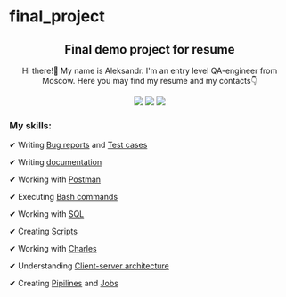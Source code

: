 # final_project
<h2 align="center">Final demo project for resume</h2>
<p></p>
<p align="center">Hi there!👋 My name is Aleksandr. I'm an entry level QA-engineer from Moscow. Here you may find my resume and my contacts👇</p>
<p align="center">
<a href="https://hh.ru/applicant/resumes/view?resume=517e4945ff0087372d0039ed1f736563726574"> <img src="https://img.shields.io/badge/HeadHunter-darkred"></a>
<a href="https://t.me/moliano77"> <img src="https://img.shields.io/badge/Telegram-blue"></a>
<a href="https://api.whatsapp.com/send?phone=79689666596"> <img src="https://img.shields.io/badge/WhatsApp-darkgreen"></a>
</p>
<h3>My skills:</h3>
<p>✔ Writing <a href="https://github.com/Moliano1312/final_project_QA/tree/master/Bug_reports">Bug reports</a> and <a href="https://github.com/Moliano1312/final_project_QA/tree/master/Test_cases">Test cases</a></p>
<p>✔ Writing <a href="https://github.com/EkaterinaGrinina/final_project/blob/main/Documentation/Documentation.pdf">documentation</a></p>
<p>✔ Working with <a href="https://github.com/EkaterinaGrinina/final_project/tree/main/Postman">Postman</a></p>
<p>✔ Executing <a href="https://github.com/EkaterinaGrinina/final_project/blob/main/Bash%20commands/Bash%20%D0%BA%D0%BE%D0%BC%D0%B0%D0%BD%D0%B4%D1%8B.pdf">Bash commands</a></p>
<p>✔ Working with <a href="https://github.com/EkaterinaGrinina/final_project/tree/main/SQL">SQL</a></p>
<p>✔ Creating <a href="https://github.com/EkaterinaGrinina/final_project/blob/main/Scripts/status_code_script.sh">Scripts</a></p>
<p>✔ Working with <a href="https://github.com/EkaterinaGrinina/final_project/blob/main/Charles/Charles.pdf">Charles</a></p>
<p>✔ Understanding <a href="https://github.com/EkaterinaGrinina/final_project/blob/main/Client-Server%20architecture/Client-server_architecture.pdf">Client-server architecture</a></p>
<p>✔ Creating <a href="https://github.com/EkaterinaGrinina/final_project/actions">Pipilines</a> and <a href="https://github.com/EkaterinaGrinina/final_project/blob/main/.github/workflows/final_project_actions.yml"> Jobs</a> </p>

